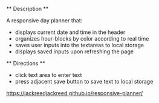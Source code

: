 ** Description **

A responsive day planner that:

- displays current date and time in the header
- organizes hour-blocks by color according to real time
- saves user inputs into the textareas to local storage
- displays saved inputs upon refreshing the page

** Directions **

- click text area to enter text
- press adjacent save button to save text to local storage

https://jackreedjackreed.github.io/responsive-planner/
